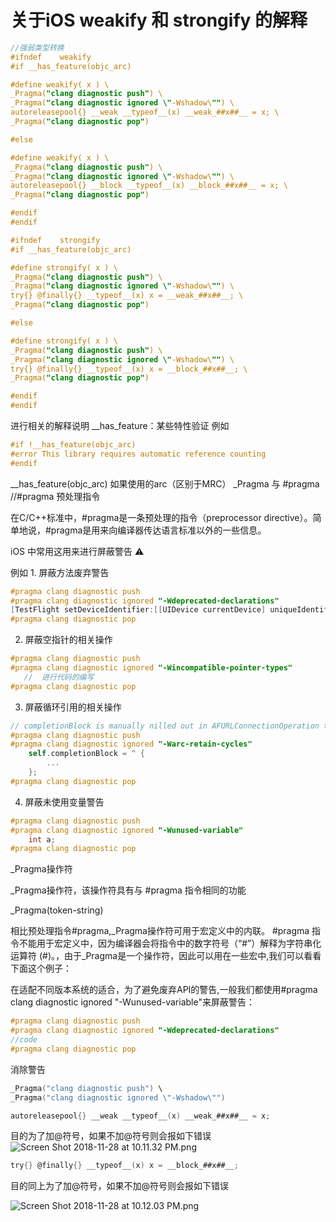 # 关于iOS weakify 和 strongify 的解释


``` Objective-C
//强弱类型转换
#ifndef    weakify
#if __has_feature(objc_arc)

#define weakify( x ) \
_Pragma("clang diagnostic push") \
_Pragma("clang diagnostic ignored \"-Wshadow\"") \
autoreleasepool{} __weak __typeof__(x) __weak_##x##__ = x; \
_Pragma("clang diagnostic pop")

#else

#define weakify( x ) \
_Pragma("clang diagnostic push") \
_Pragma("clang diagnostic ignored \"-Wshadow\"") \
autoreleasepool{} __block __typeof__(x) __block_##x##__ = x; \
_Pragma("clang diagnostic pop")

#endif
#endif

#ifndef    strongify
#if __has_feature(objc_arc)

#define strongify( x ) \
_Pragma("clang diagnostic push") \
_Pragma("clang diagnostic ignored \"-Wshadow\"") \
try{} @finally{} __typeof__(x) x = __weak_##x##__; \
_Pragma("clang diagnostic pop")

#else

#define strongify( x ) \
_Pragma("clang diagnostic push") \
_Pragma("clang diagnostic ignored \"-Wshadow\"") \
try{} @finally{} __typeof__(x) x = __block_##x##__; \
_Pragma("clang diagnostic pop")

#endif
#endif
```

进行相关的解释说明
__has_feature：某些特性验证 
例如
```Objective-C
#if !__has_feature(objc_arc)
#error This library requires automatic reference counting
#endif
```
__has_feature(objc_arc) 如果使用的arc（区别于MRC）
_Pragma 与  #pragma
//#pragma 预处理指令

在C/C++标准中，#pragma是一条预处理的指令（preprocessor directive）。简单地说，#pragma是用来向编译器传达语言标准以外的一些信息。

iOS 中常用这用来进行屏蔽警告 ⚠️

例如 1. 屏蔽方法废弃警告
``` Objective-C 
#pragma clang diagnostic push  
#pragma clang diagnostic ignored "-Wdeprecated-declarations"      
[TestFlight setDeviceIdentifier:[[UIDevice currentDevice] uniqueIdentifier]];  
#pragma clang diagnostic pop
```
2. 屏蔽空指针的相关操作
``` Objective-C 
#pragma clang diagnostic push   
#pragma clang diagnostic ignored "-Wincompatible-pointer-types"  
   //  进行代码的编写 
#pragma clang diagnostic pop
```
3. 屏蔽循环引用的相关操作
```Objective-C 
// completionBlock is manually nilled out in AFURLConnectionOperation to break the retain cycle.  
#pragma clang diagnostic push  
#pragma clang diagnostic ignored "-Warc-retain-cycles" 
    self.completionBlock = ^ {  
        ...  
    };  
#pragma clang diagnostic pop
```
4. 屏蔽未使用变量警告
```Objective-C 
#pragma clang diagnostic push   
#pragma clang diagnostic ignored "-Wunused-variable"  
    int a;   
#pragma clang diagnostic pop
```

_Pragma操作符

_Pragma操作符，该操作符具有与 #pragma 指令相同的功能

_Pragma(token-string)

相比预处理指令#pragma,_Pragma操作符可用于宏定义中的内联。 #pragma 指令不能用于宏定义中，因为编译器会将指令中的数字符号（“#”）解释为字符串化运算符 (#)。，由于_Pragma是一个操作符，因此可以用在一些宏中,我们可以看看下面这个例子：

在适配不同版本系统的适合，为了避免废弃API的警告,一般我们都使用#pragma clang diagnostic ignored "-Wunused-variable"来屏蔽警告：

``` Objective-C 
#pragma clang diagnostic push
#pragma clang diagnostic ignored "-Wdeprecated-declarations"
//code
#pragma clang diagnostic pop

```

消除警告
```Objective-C
_Pragma("clang diagnostic push") \
_Pragma("clang diagnostic ignored \"-Wshadow\"")
```

```Objective-C
autoreleasepool{} __weak __typeof__(x) __weak_##x##__ = x; 
```
目的为了加@符号，如果不加@符号则会报如下错误
![Screen Shot 2018-11-28 at 10.11.32 PM.png](https://upload-images.jianshu.io/upload_images/10160974-b19b49456771cd66.png?imageMogr2/auto-orient/strip%7CimageView2/2/w/1240)
``` Objective-C
try{} @finally{} __typeof__(x) x = __block_##x##__;
```
目的同上为了加@符号，如果不加@符号则会报如下错误

![Screen Shot 2018-11-28 at 10.12.03 PM.png](https://upload-images.jianshu.io/upload_images/10160974-38da5908255c40f4.png?imageMogr2/auto-orient/strip%7CimageView2/2/w/1240)


